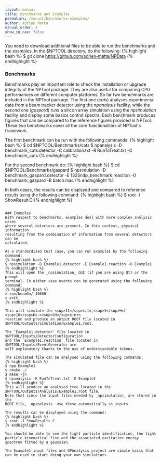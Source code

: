 ```yaml
---
layout: manual 
title: Benchmarks and Examples 
permalink: /manual/benchmarks-examples/
author: Adrien Matta
manual_order: 1 
show_in_nav: false
---
```

You need to download additional files to be able to run the benchmarks and
the examples. In the $NPTOOL directory, do the following:
{% highlight bash %}
$ git clone https://github.com/adrien-matta/NPData
{% endhighlight %}

### Benchmarks
Benchmarks play an important role to check the installation or upgrade integrity
of the NPTool package. They are also useful for comparing CPU performances on
different computer platforms. So far two benchmarks are included in the NPTool
package. The first one (_cats_) analyses experimental data from a beam tracker
detector using the _npanalysis_ facility, while the second one (_gaspard_) runs
a silicon array simulation using the _npsimulation_ facility and display some
basics control spectra. Each benchmark produces figures that can be compared to
the reference figures provided in NPTool. These two benchmarks cover all the core
functionalities of NPTool's framework.

The first benchmark can be run with the following commands:
{% highlight bash %}
$ cd $NPTOOL/Benchmarks/cats
$ npanalysis -D benchmark_cats.detector -C calibration.txt -R RunToTreat.txt -O benchmark_cats
{% endhighlight %}

For the second benchmark do:
{% highlight bash %}
$ cd $NPTOOL/Benchmarks/gaspard
$ npsimulation -D benchmark_gaspard.detector -E 132Sndp_benchmark.reaction -O benchmark_gaspard -B batch.mac
{% endhighlight %}

In both cases, the results can be displayed and compared to reference results
using the following command:
{% highlight bash %}
$ root -l ShowResult.C
{% endhighlight %}
```

### Examples
With respect to benchmarks, examples deal with more complex analysis cases
where several detectors are present. In this context, physical information
resulting from the combination of information from several detectors can be
calculated.

As a standardized test case, you can run Example1 by the following command:
{% highlight bash %}
$ npsimulation -D Example1.detector -E Example1.reaction -O Example1
{% endhighlight %}
This will open the _npsimulation_ GUI (if you are using Qt) or the prompt
terminal. In either case events can be generated using the following
command:
{% highlight bash %}
> run/beamOn/ 10000
> exit
{% endhighlight %}

This will simulate the <sup>11</sup>Li(d,<sup>3</sup>He)<sup>10</sup>He-><sup>8H</sup>e+n+n
reaction and produce an output ROOT file located in $NPTOOL/Outputs/Simulation/Example1.root.

The `Example1.detector` file located in $NPTOOL/Inputs/DetectorConfiguration
and the `Example1.reaction` file located in $NPTOOL/Inputs/EventGenerator are
self explanatory thanks to the use of understandable tokens.

The simulated file can be analysed using the following commands:
{% highlight bash %}
$ npp Example1
$ cmake ./
$ make -jn
$ npanalysis -R RunToTreat.txt -O Example1
{% endhighlight %}
This will produce an analysed tree located in the $NPTOOL/Outputs/Analysis/Example1.root file.
Note that since the input files needed by _npsimulation_ are stored in the
ROOT file, _npanalysis_ use these automatically as inputs.

The results can be displayed using the command:
{% highlight bash %}
$ root -l ShowResults.C
{% endhighlight %}

You should be able to see the light particle identification, the light particle kinematical line and the associated excitation energy spectrum fitted by a gaussian.

The Example1 input files and NPAnalysis project are simple basis that can be used to start doing your own simulations.

